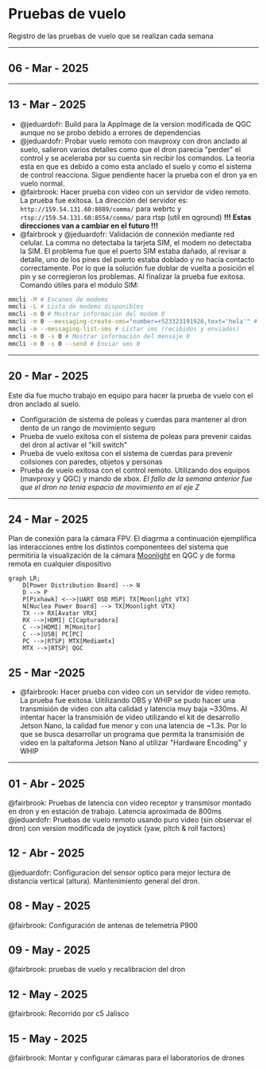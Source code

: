 # Pruebas de vuelo

Registro de las pruebas de vuelo que se realizan cada semana

---

## 06 - Mar - 2025


---

## 13 - Mar - 2025

- @jeduardofr: Build para la AppImage de la version modificada de QGC aunque no se probo debido a
 errores de dependencias
- @jeduardofr: Probar vuelo remoto con mavproxy con dron anclado al suelo, salieron varios detalles
 como que el dron parecia "perder" el control y se aceleraba por su cuenta sin recibir los comandos.
 La teoria esta en que es debido a como esta anclado el suelo y como el sistema de control reacciona.
 Sigue pendiente hacer la prueba con el dron ya en vuelo normal.
- @fairbrook: Hacer prueba con video con un servidor de video remoto. La prueba fue exitosa.
La dirección del servidor es: `http://159.54.131.60:8889/comma/` para webrtc 
y `rtsp://159.54.131.60:8554/comma/` para rtsp (util en qground) 
__!!! Estas direcciones van a cambiar en el futuro !!!__
- @fairbrook y @jeduardofr: Validación de connexión mediante red celular.
La comma no detectaba la tarjeta SIM, el modem no detectaba la SIM. 
El problema fue que el puerto SIM estaba dañado, al revisar a detalle, uno de los
pines del puerto estaba doblado y no hacía contacto correctamente.
Por lo que la solución fue doblar de vuelta a posición el pin y se corregieron los problemas.
Al finalizar la prueba fue exitosa.
Comando útiles para el módulo SIM:

```bash
mmcli -M # Escaneo de modems
mmcli -L # Lista de modems disponibles
mmcli -m 0 # Mostrar información del modem 0
mmcli -m 0 --messaging-create-sms="number=+523323191926,text='hola'" # Enviar sms a un numero
mmcli -m --messaging-list-sms # Listar sms (recibidos y enviados)
mmcli -m 0 -s 0 # Mostrar información del mensaje 0
mmcli -m 0 -s 0 --send # Enviar sms 0
```

---

## 20 - Mar - 2025

Este día fue mucho trabajo en equipo para hacer la prueba de vuelo con el dron 
anclado al suelo.

- Configuración de sistema de poleas y cuerdas para mantener al dron dento de 
un rango de movimiento seguro
- Prueba de vuelo exitosa con el sistema de poleas para prevenir caidas del dron al
activar el "kill switch"
- Prueba de vuelo exitosa con el sistema de cuerdas para prevenir colisiones
con paredes, objetos y personas
- Prueba de vuelo exitosa con el control remoto. Utilizando dos equipos 
(mavproxy y QGC) y mando de xbox. _El fallo de la semana anterior fue que el
dron no tenía espacio de movimiento en el eje Z_

---

## 24 - Mar - 2025

Plan de conexión para la cámara FPV. El diagrma a continuación ejemplifica las
interacciones entre los distintos componentees del sistema que permitiría la
visualización de la cámara 
[Moonlight](https://caddxfpv.com/products/walksnail-moonlight-kit?variant=47701308997934)
en QGC y de forma remota en cualquier
dispositivo

```mermaid
graph LR;
    D[Power Distribution Board] --> N
    D --> P
    P[Pixhawk] <-->|UART OSD MSP| TX[Moonlight VTX]
    N[Nuclea Power Board] --> TX[Moonlight VTX]
    TX --> RX[Avatar VRX]
    RX -->|HDMI| C[Capturadora]
    C -->|HDMI| M[Monitor]
    C -->|USB| PC[PC]
    PC -->|RTSP| MTX[Mediamtx]
    MTX -->|RTSP| QGC
```


## 25 - Mar -2025

- @fairbrook: Hacer prueba con video con un servidor de video remoto. La prueba fue exitosa.
Uitilizando OBS y WHIP se pudo hacer una transmisión de video con alta calidad y latencia
muy baja ~330ms. Al intentar hacer la transmisión de video utilizando el kit de
desarrollo Jetson Nano, la calidad fue menor y con una latencia de ~1.3s. Por lo
que se busca desarrollar un programa que permita la transmisión de video en la 
paltaforma Jetson Nano al utilizar "Hardware Encoding" y WHIP

---

## 01 - Abr - 2025

@fairbrook: Pruebas de latencia con video receptor y transmisor montado en dron y en estación de trabajo. Latencia aproximada de 800ms
@jeduardofr: Pruebas de vuelo remoto usando puro video (sin observar el dron) con version modificada de joystick (yaw, pitch & roll factors)

## 12 - Abr - 2025

@jeduardofr: Configuracion del sensor optico para mejor lectura de distancia vertical (altura). Mantenimiento
general del dron.

## 08 - May - 2025

@fairbrook: Configuración de antenas de telemetría P900

## 09 - May - 2025

@fairbrook: pruebas de vuelo y recalibracion del dron


## 12 - May - 2025

@fairbrook: Recorrido por c5 Jalisco 


## 15 - May - 2025

@fairbrook: Montar y configurar cámaras para el laboratorios de drones 